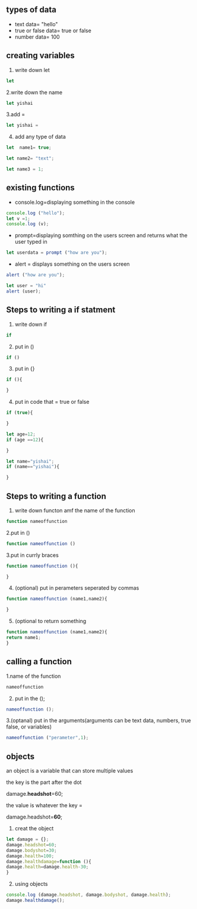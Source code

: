 ## types of data
- text data= "hello"
- true or false data= true or false
- number data= 100
## creating variables
1. write down let
```javascript
let
```
2.write down the name
```javascript
let yishai
```
3.add =
```javascript
let yishai = 
```
4. add any type of data
```javascript
let  name1= true;
```
```javascript
let name2= "text";
```
```javascript
let name3 = 1;
```
## existing functions
- console.log=displaying something in the console
```javascript
console.log ("hello");
let v =1;
console.log (v);
```
- prompt=displaying somthing on the users screen and returns what the user typed in
```javascript
let userdata = prompt ("how are you");
```
- alert = displays something on the users screen
```javascript
alert ("how are you");
```
```javascript
let user = "hi"
alert (user);
```
## Steps to writing a if statment

1. write down if 
```javascript
if
```
2. put in ()
```javascript
if ()
```
3. put in {}
```javascript
if (){

}
```
4. put in code that = true or false
```javascript
if (true){

}
```
```javascript
let age=12;
if (age ==12){

}
```
```javascript
let name="yishai";
if (name=="yishai"){

}
```
## Steps to writing a function

1. write down functon amf the name of the function
```javascript
function nameoffunction 
```
2.put in () 
```javascript
function nameoffunction ()
```
3.put in currly braces
```javascript
function nameoffunction (){

}
```
4. (optional) put in perameters seperated by commas
```javascript
function nameoffunction (name1,name2){

}
```
5. (optional to return something
```javascript
function nameoffunction (name1,name2){
return name1;
}
```
## calling a function

1.name of the function
```javascript
nameoffunction
```
2. put in the ();
```javascript
nameoffunction ();
```
3.(optanal) put in the arguments(arguments can be text data, numbers, true false, or variables)
```javascript
nameoffunction ("perameter",1);
```
## objects

an object is a variable that can store multiple values

the key is the part after the dot

damage.**headshot**=60;

the value is whatever the key =

damage.headshot=**60**;
1. creat the object
```javascript
let damage = {};
damage.headshot=60;
damage.bodyshot=30;
damage.health=100;
damage.healthdamage=function (){
damage.health=damage.health-30;
}
```
2. using objects
```javascript
console.log (damage.headshot, damage.bodyshot, damage.health);
damage.healthdamage();
```















